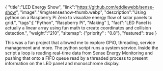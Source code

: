 {
    "title":"LED Energy Show",
    "link":"https://github.com/eddiewebb/sense-show",
    "image":"/img/senseshow-thumb.webp",
    "description":"Using python on a Raspberry Pi Zero to visualize energy flow of solar panels to grid.",
    "tags":[
          "Python",
          "Raspberry Pi",
          "Making"
        ],
    "fact":"LED Panel is actually a linear array using fun math to create coordinates and collision detection.",
    "weight":"210",
    "sitemap": {"priority" : "0.8"},
    "featured": true
}

This was a fun project that allowed me to explore GPiO, threading, service management and more.  The python script runs a system service. Inside the script a loop is reading real-time data from Sense Energy Monitoring and pushing that onto a FIFO queue read by a threaded process to present information on the LED panel and monoschrome display.


